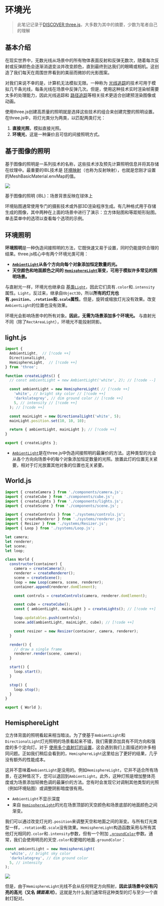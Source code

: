# 环境光

> 此笔记记录于[DISCOVER three.js](https://discoverthreejs.com/)，大多数为其中的摘要，少数为笔者自己的理解
## 基本介绍

在现实世界中，无数光线从场景中的所有物体表面反射和反弹无数次，随着每次反射或反弹颜色会逐渐消退变淡并改变颜色，直到最终到达我们的眼睛或相机。这创造了我们每天在周围世界看到的美丽而微妙的光影图案。

对我们来说不幸的是，计算机无法模拟无限。一种称为 [光线追踪](https://en.wikipedia.org/wiki/Ray_tracing_%28graphics%29)的技术可用于模拟几千条光线，每条光线在场景中反弹几次。但是，使用这种技术实时渲染帧需要太多的处理能力，因此光线追踪和 [路径追踪](https://en.wikipedia.org/wiki/Path_tracing)等相关技术更适合创建预渲染图像或动画。

使用three.js创建高质量的照明就是选择这些技术的组合来创建完整的照明设置。在three.js中，将灯光类分为两类，以匹配两类灯光：

1. **直接光照**，模拟直接光照。
2. **环境光**，这是一种廉价且可信的间接照明方式。

## 基于图像的照明

基于图像的照明是一系列技术的名称，这些技术涉及预先计算照明信息并将其存储在纹理中。最重要的IBL技术是 [环境映射](https://en.wikipedia.org/wiki/Reflection_mapping)（也称为反射映射），也就是您刚才设置的MeshBasicMaterial.envMap的值。

![](https://oss.justin3go.com/blogs/Pasted%20image%2020231218143025.png)

基于图像的照明 (IBL)：场景背景反映在球体上

环境贴图通常使用专门的摄影技术或外部3D渲染程序生成。有几种格式用于存储生成的图像，其中两种在上面的场景中进行了演示：立方体贴图和等距矩形贴图。单击菜单中的选项以查看每个选项的示例。

## 环境照明

**环境照明**是一种伪造间接照明的方法，它既快速又易于设置，同时仍能提供合理的结果。three.js核心中有两个环境光类可用：

- **[`AmbientLight`](https://threejs.org/docs/#api/en/lights/AmbientLight)从各个方向向每个对象添加恒定数量的光。**
- **天空颜色和地面颜色之间的 [`HemisphereLight`](https://threejs.org/docs/#api/en/lights/HemisphereLight)渐变，可用于模拟许多常见的照明场景。**

与直射光一样，环境光也继承自 [基类`Light`](https://threejs.org/docs/#api/en/lights/Light)，因此它们具有`.color`和`.intensity`属性。`Light`，反过来，继承自`Object3D`，所以**所有的灯光也有`.position`、`.rotation`和`.scale`属性**。但是，旋转或缩放灯光没有效果。改变`AmbientLight`的位置也没有效果。

环境光会影响场景中的所有对象。**因此，无需为场景添加多个环境光。** 与直射光不同（除了`RectAreaLight`），环境光不能投射阴影。

## light.js

```js
import {
  AmbientLight,  // [!code ++]
  DirectionalLight,
  HemisphereLight,  // [!code ++]
} from 'three';

function createLights() {
  // const ambientLight = new AmbientLight('white', 2); // [!code --]

  const ambientLight = new HemisphereLight( // [!code ++]
    'white', // bright sky color // [!code ++]
    'darkslategrey', // dim ground color // [!code ++]
    5, // intensity // [!code ++]
  ); // [!code ++]

  const mainLight = new DirectionalLight('white', 5);
  mainLight.position.set(10, 10, 10);

  return { ambientLight, mainLight }; // [!code ++]
}

export { createLights };
```

- [`AmbientLight`](https://threejs.org/docs/#api/en/lights/AmbientLight)是在three.js中伪造间接照明的最廉价的方法。这种类型的光会从各个方向向场景中的每个对象添加恒定数量的光照。放置此灯的位置无关紧要，相对于灯光放置其他对象的位置也无关紧要。
## World.js

```js
import { createCamera } from './components/camera.js';
import { createCube } from './components/cube.js';
import { createLights } from './components/lights.js';
import { createScene } from './components/scene.js';

import { createControls } from './systems/controls.js';
import { createRenderer } from './systems/renderer.js';
import { Resizer } from './systems/Resizer.js';
import { Loop } from './systems/Loop.js';

let camera;
let renderer;
let scene;
let loop;

class World {
  constructor(container) {
    camera = createCamera();
    renderer = createRenderer();
    scene = createScene();
    loop = new Loop(camera, scene, renderer);
    container.append(renderer.domElement);

    const controls = createControls(camera, renderer.domElement);

    const cube = createCube();
    const { ambientLight, mainLight } = createLights(); // [!code ++]

    loop.updatables.push(controls);
    scene.add(ambientLight, mainLight, cube); // [!code ++]

    const resizer = new Resizer(container, camera, renderer);
  }

  render() {
    // draw a single frame
    renderer.render(scene, camera);
  }

  start() {
    loop.start();
  }

  stop() {
    loop.stop();
  }
}

export { World };

```

## HemisphereLight

立方体背面的照明看起来相当暗淡。为了使基于`AmbientLight`和`DirectionalLight`灯光照明的场景看起来不错，我们需要添加具有不同方向和强度的多个定向灯。对于 [使用多个直射灯的设置](https://discoverthreejs.com/zh/book/first-steps/ambient-lighting/#multiple-direct-lights)，这会遇到我们上面描述的许多相同问题。正如我们稍后会看到的，`HemisphereLight`这里给出了更好的结果，几乎没有额外的性能成本。

这并不意味着`AmbientLight`是没用的。例如`HemisphereLight`，它并不适合所有场景，在这种情况下，您可以退回到`AmbientLight`。此外，这种灯照是增加整体亮度或为场景添加轻微色调的最廉价的方法。您有时会发现它对调制其他类型的光照（例如环境贴图）或调整阴影暗度很有用。

- `AmbientLight`不显示深度
- 来自 [`HemisphereLight`](https://threejs.org/docs/#api/en/lights/HemisphereLight)的光在场景顶部的天空颜色和场景底部的地面颜色之间渐变。

我们可以通过改变灯光的`.position`来调整天空和地面之间的渐变。与所有灯光类型一样，`.rotation`和`.scale`没有效果。`HemisphereLight`构造函数采用与所有其他灯光相同的`.color`和`.intensity`参数，但有一个附加 [`.groundColor`](https://threejs.org/docs/#api/en/lights/HemisphereLight.groundColor)参数。通常，我们会使用明亮的天空`.color`和更暗的地面`.groundColor`：

```js
const ambientLight = new HemisphereLight(
  'white', // bright sky color
  'darkslategrey', // dim ground color
  5, // intensity
);
```

![](https://oss.justin3go.com/blogs/Pasted%20image%2020231218144048.png)

但是，由于`HemisphereLight`光线不会从任何特定方向照射，**因此该场景中没有闪亮的高光（又名 _镜面高光_）**。这就是为什么我们通常将这种类型的灯与至少一个直射灯配对。